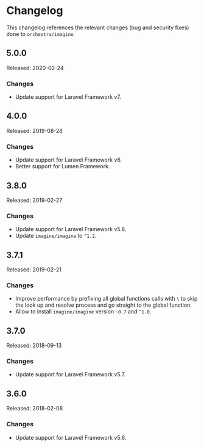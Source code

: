 # Changelog

This changelog references the relevant changes (bug and security fixes) done to `orchestra/imagine`.

## 5.0.0

Released: 2020-02-24

### Changes

* Update support for Laravel Framework v7.

## 4.0.0

Released: 2019-08-28

### Changes

* Update support for Laravel Framework v6.
* Better support for Lumen Framework.

## 3.8.0

Released: 2019-02-27

### Changes

* Update support for Laravel Framework v5.8.
* Update `imagine/imagine` to `^1.2`.

## 3.7.1

Released: 2019-02-21

### Changes

* Improve performance by prefixing all global functions calls with `\` to skip the look up and resolve process and go straight to the global function.
* Allow to install `imagine/imagine` version `~0.7` and `^1.0`.

## 3.7.0

Released: 2018-09-13

### Changes

* Update support for Laravel Framework v5.7.

## 3.6.0

Released: 2018-02-08

### Changes

* Update support for Laravel Framework v5.6.

